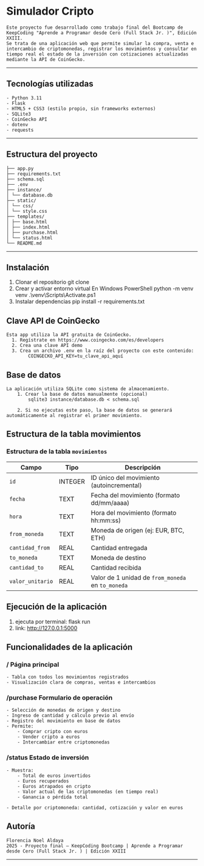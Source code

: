 
# Simulador Cripto
    Este proyecto fue desarrollado como trabajo final del Bootcamp de KeepCoding "Aprende a Programar desde Cero (Full Stack Jr. )", Edición XXIII.  
    Se trata de una aplicación web que permite simular la compra, venta e intercambio de criptomonedas, registrar los movimientos y consultar en tiempo real el estado de la inversión con cotizaciones actualizadas mediante la API de CoinGecko.

---

## Tecnologías utilizadas

    - Python 3.11
    - Flask
    - HTML5 + CSS3 (estilo propio, sin frameworks externos)
    - SQLite3
    - CoinGecko API
    - dotenv
    - requests

---

## Estructura del proyecto

    ├── app.py
    ├── requirements.txt
    ├── schema.sql
    ├── .env
    ├── instance/
    │ └── database.db
    ├── static/
    │ └── css/
    │ └── style.css
    ├── templates/
    │ ├── base.html
    │ ├── index.html
    │ ├── purchase.html
    │ └── status.html
    └── README.md


---

## Instalación

 1. Clonar el repositorio
    git clone
 2. Crear y activar entorno virtual
    En Windows PowerShell
    python -m venv venv
    .\venv\Scripts\Activate.ps1
 3. Instalar dependencias
    pip install -r requirements.txt


## Clave API de CoinGecko
    Esta app utiliza la API gratuita de CoinGecko.
      1. Regístrate en https://www.coingecko.com/es/developers
      2. Crea una clave API demo
      3. Crea un archivo .env en la raíz del proyecto con este contenido:
            COINGECKO_API_KEY=tu_clave_api_aquí

## Base de datos
    La aplicación utiliza SQLite como sistema de almacenamiento.
        1. Crear la base de datos manualmente (opcional)
            sqlite3 instance/database.db < schema.sql
       
        2. Si no ejecutas este paso, la base de datos se generará automáticamente al registrar el primer movimiento.

## Estructura de la tabla movimientos
   ### Estructura de la tabla `movimientos`

| Campo            | Tipo    | Descripción                                          |
|------------------|---------|------------------------------------------------------|
| `id`             | INTEGER | ID único del movimiento (autoincremental)            |
| `fecha`          | TEXT    | Fecha del movimiento (formato dd/mm/aaaa)            |
| `hora`           | TEXT    | Hora del movimiento (formato hh:mm:ss)               |
| `from_moneda`    | TEXT    | Moneda de origen (ej: EUR, BTC, ETH)                 |
| `cantidad_from`  | REAL    | Cantidad entregada                                   |
| `to_moneda`      | TEXT    | Moneda de destino                                    |
| `cantidad_to`    | REAL    | Cantidad recibida                                    |
| `valor_unitario` | REAL    | Valor de 1 unidad de `from_moneda` en `to_moneda`    |


## Ejecución de la aplicación
   1. ejecuta por terminal: flask run
   2. link: http://127.0.0.1:5000


## Funcionalidades de la aplicación
   ### / Página principal
    - Tabla con todos los movimientos registrados
    - Visualización clara de compras, ventas e intercambios

   ### /purchase Formulario de operación
    - Selección de monedas de origen y destino
    - Ingreso de cantidad y cálculo previo al envío
    - Registro del movimiento en base de datos
    - Permite:
        - Comprar cripto con euros
        - Vender cripto a euros
        - Intercambiar entre criptomonedas

   ### /status Estado de inversión
    - Muestra:
        - Total de euros invertidos
        - Euros recuperados
        - Euros atrapados en cripto
        - Valor actual de las criptomonedas (en tiempo real)
        - Ganancia o pérdida total
        
    - Detalle por criptomoneda: cantidad, cotización y valor en euros

## Autoría
    Florencia Noel Aldaya
    2025 - Proyecto final – KeepCoding Bootcamp | Aprende a Programar desde Cero (Full Stack Jr. ) | Edición XXIII


---






